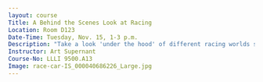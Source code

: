 ```yaml
---
layout: course
Title: A Behind the Scenes Look at Racing
Location: Room D123
Date-Time: Tuesday, Nov. 15, 1-3 p.m.
Description: "Take a look 'under the hood' of different racing worlds such as draf racing, Indy care, NASCAR and unlimited Reno Air Racers. You'll ride shotgun as Art shares experiences as a driver, car builder, fabricator, pit crew member and mechanic for all of the above professional racing classes. Potential students are race fans and those who want to know more about racing."
Instructor: Art Supernant
Course-No: LLLI 9500.A13
Image: race-car-IS_000040686226_Large.jpg
---
```

